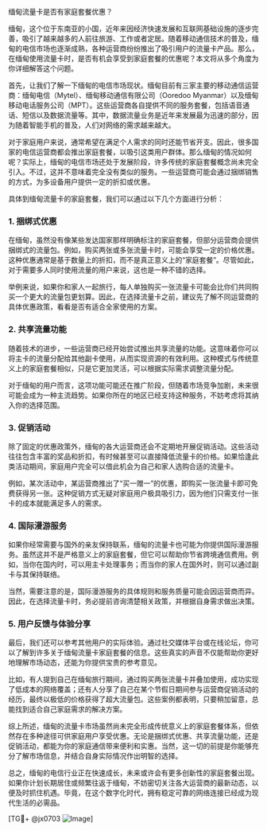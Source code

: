 缅甸流量卡是否有家庭套餐优惠？

缅甸，这个位于东南亚的小国，近年来因经济快速发展和互联网基础设施的逐步完善，吸引了越来越多的人前往旅游、工作或者定居。随着移动通信技术的普及，缅甸的电信市场也逐渐成熟，各种运营商纷纷推出了吸引用户的流量卡产品。那么，在缅甸使用流量卡时，是否有机会享受到家庭套餐的优惠呢？本文将从多个角度为你详细解答这个问题。

首先，让我们了解一下缅甸的电信市场现状。缅甸目前有三家主要的移动通信运营商：缅甸电信（Mytel）、缅甸移动通信有限公司（Ooredoo Myanmar）以及缅甸移动电话服务公司（MPT）。这些运营商各自提供不同的服务套餐，包括语音通话、短信以及数据流量等。其中，数据流量业务是近年来发展最为迅速的部分，因为随着智能手机的普及，人们对网络的需求越来越大。

对于家庭用户来说，通常希望在满足个人需求的同时还能节省开支。因此，很多国家的电信运营商都会推出家庭套餐，以吸引这类用户群体。那么缅甸的情况如何呢？实际上，缅甸的电信市场还处于发展阶段，许多传统的家庭套餐概念尚未完全引入。不过，这并不意味着完全没有类似的服务。一些运营商可能会通过捆绑销售的方式，为多设备用户提供一定的折扣或优惠。

具体到缅甸流量卡的家庭套餐，我们可以通过以下几个方面进行分析：

### 1. **捆绑式优惠**
   在缅甸，虽然没有像某些发达国家那样明确标注的家庭套餐，但部分运营商会提供捆绑式的流量包。例如，购买两张或多张流量卡时，可能会享受一定的价格优惠。这种优惠通常是基于数量上的折扣，而不是真正意义上的“家庭套餐”。尽管如此，对于需要多人同时使用流量的用户来说，这也是一种不错的选择。

   举例来说，如果你和家人一起旅行，每人单独购买一张流量卡可能会比你们共同购买一个更大的流量包更划算。因此，在选择流量卡之前，建议先了解不同运营商的具体优惠政策，看看是否有适合全家使用的方案。

### 2. **共享流量功能**
   随着技术的进步，一些运营商已经开始尝试推出共享流量的功能。这意味着你可以将主卡的流量分配给其他副卡使用，从而实现资源的有效利用。这种模式与传统意义上的家庭套餐相似，只是它更加灵活，可以根据实际需求调整流量分配。

   对于缅甸的用户而言，这项功能可能还在推广阶段，但随着市场竞争加剧，未来很可能会成为一种主流趋势。如果你所在的地区已经支持这种服务，不妨考虑将其纳入你的选择范围。

### 3. **促销活动**
   除了固定的优惠政策外，缅甸的各大运营商还会不定期地开展促销活动。这些活动往往包含丰富的奖品和折扣，有时候甚至可以直接降低流量卡的价格。如果恰逢此类活动期间，家庭用户完全可以借此机会为自己和家人选购合适的流量卡。

   例如，某次活动中，某运营商推出了“买一赠一”的优惠，即购买一张流量卡即可免费获得另一张。这种促销方式无疑对家庭用户极具吸引力，因为他们只需支付一张卡的成本就能满足多人的需求。

### 4. **国际漫游服务**
   如果你经常需要与国外的亲友保持联系，缅甸的流量卡也可能为你提供国际漫游服务。虽然这并不是严格意义上的家庭套餐，但它可以帮助你节省跨境通信费用。例如，当你在国内时，可以用主卡处理事务；而当你的家人在国外时，则可以通过副卡与其保持联络。

   当然，需要注意的是，国际漫游服务的具体规则和服务质量可能会因运营商而异。因此，在选择流量卡时，务必提前咨询清楚相关政策，并根据自身需求做出决策。

### 5. **用户反馈与体验分享**
   最后，我们还可以参考其他用户的实际体验。通过社交媒体平台或在线论坛，你可以了解到许多关于缅甸流量卡家庭套餐的信息。这些真实的声音不仅能帮助你更好地理解市场动态，还能为你提供宝贵的参考意见。

   比如，有人提到自己在缅甸旅行期间，通过购买两张流量卡并叠加使用，成功实现了低成本的网络覆盖；还有人分享了自己在某个节假日期间参与运营商促销活动的经历，最终以极低的价格获得了超大流量包。这些案例都表明，只要稍加留意，总能找到适合自己家庭需求的解决方案。

综上所述，缅甸的流量卡市场虽然尚未完全形成传统意义上的家庭套餐体系，但依然存在多种途径可供家庭用户享受优惠。无论是捆绑式优惠、共享流量功能，还是促销活动，都能为你的家庭通信带来便利和实惠。当然，这一切的前提是你能够充分了解市场信息，并结合自身实际情况作出明智的选择。

总之，缅甸的电信行业正在快速成长，未来或许会有更多创新性的家庭套餐出现。如果你计划长期居住或频繁往返于缅甸，不妨密切关注各大运营商的最新动态，以便及时抓住机遇。毕竟，在这个数字化时代，拥有稳定可靠的网络连接已经成为现代生活的必需品。

[TG💪+ @jx0703 ![Image](https://github.com/user-attachments/assets/dbca1d08-cadb-493c-b0ec-ad6f7a83f270)]